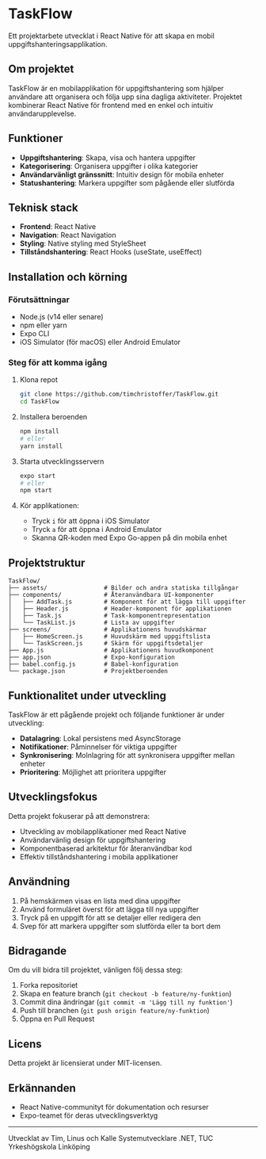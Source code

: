 # TaskFlow

Ett projektarbete utvecklat i React Native för att skapa en mobil uppgiftshanteringsapplikation.

## Om projektet

TaskFlow är en mobilapplikation för uppgiftshantering som hjälper användare att organisera och följa upp sina dagliga aktiviteter. Projektet kombinerar React Native för frontend med en enkel och intuitiv användarupplevelse.

## Funktioner

- **Uppgiftshantering**: Skapa, visa och hantera uppgifter
- **Kategorisering**: Organisera uppgifter i olika kategorier
- **Användarvänligt gränssnitt**: Intuitiv design för mobila enheter
- **Statushantering**: Markera uppgifter som pågående eller slutförda

## Teknisk stack

- **Frontend**: React Native
- **Navigation**: React Navigation
- **Styling**: Native styling med StyleSheet
- **Tillståndshantering**: React Hooks (useState, useEffect)

## Installation och körning

### Förutsättningar

- Node.js (v14 eller senare)
- npm eller yarn
- Expo CLI
- iOS Simulator (för macOS) eller Android Emulator

### Steg för att komma igång

1. Klona repot
   ```bash
   git clone https://github.com/timchristoffer/TaskFlow.git
   cd TaskFlow
   ```

2. Installera beroenden
   ```bash
   npm install
   # eller
   yarn install
   ```

3. Starta utvecklingsservern
   ```bash
   expo start
   # eller
   npm start
   ```

4. Kör applikationen:
   - Tryck `i` för att öppna i iOS Simulator
   - Tryck `a` för att öppna i Android Emulator
   - Skanna QR-koden med Expo Go-appen på din mobila enhet

## Projektstruktur

```
TaskFlow/
├── assets/                # Bilder och andra statiska tillgångar
├── components/            # Återanvändbara UI-komponenter
│   ├── AddTask.js         # Komponent för att lägga till uppgifter
│   ├── Header.js          # Header-komponent för applikationen
│   ├── Task.js            # Task-komponentrepresentation
│   └── TaskList.js        # Lista av uppgifter
├── screens/               # Applikationens huvudskärmar
│   ├── HomeScreen.js      # Huvudskärm med uppgiftslista
│   └── TaskScreen.js      # Skärm för uppgiftsdetaljer
├── App.js                 # Applikationens huvudkomponent
├── app.json               # Expo-konfiguration
├── babel.config.js        # Babel-konfiguration
└── package.json           # Projektberoenden
```

## Funktionalitet under utveckling

TaskFlow är ett pågående projekt och följande funktioner är under utveckling:

- **Datalagring**: Lokal persistens med AsyncStorage
- **Notifikationer**: Påminnelser för viktiga uppgifter
- **Synkronisering**: Molnlagring för att synkronisera uppgifter mellan enheter
- **Prioritering**: Möjlighet att prioritera uppgifter

## Utvecklingsfokus

Detta projekt fokuserar på att demonstrera:
- Utveckling av mobilapplikationer med React Native
- Användarvänlig design för uppgiftshantering
- Komponentbaserad arkitektur för återanvändbar kod
- Effektiv tillståndshantering i mobila applikationer

## Användning

1. På hemskärmen visas en lista med dina uppgifter
2. Använd formuläret överst för att lägga till nya uppgifter
3. Tryck på en uppgift för att se detaljer eller redigera den
4. Svep för att markera uppgifter som slutförda eller ta bort dem

## Bidragande

Om du vill bidra till projektet, vänligen följ dessa steg:

1. Forka repositoriet
2. Skapa en feature branch (`git checkout -b feature/ny-funktion`)
3. Commit dina ändringar (`git commit -m 'Lägg till ny funktion'`)
4. Push till branchen (`git push origin feature/ny-funktion`)
5. Öppna en Pull Request

## Licens

Detta projekt är licensierat under MIT-licensen.

## Erkännanden

- React Native-communityt för dokumentation och resurser
- Expo-teamet för deras utvecklingsverktyg

---

Utvecklat av Tim, Linus och Kalle
Systemutvecklare .NET, TUC Yrkeshögskola Linköping
